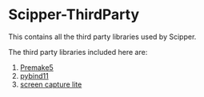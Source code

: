 # Scipper-ThirdParty

This contains all the third party libraries used by Scipper.

The third party libraries included here are:

1. [Premake5](https://github.com/premake/premake-core/releases/tag/v5.0.0-beta1)
2. [pybind11](https://github.com/pybind/pybind11/releases/tag/v2.9.0)
3. [screen capture lite](https://github.com/smasherprog/screen_capture_lite/releases/tag/17.1.439)

